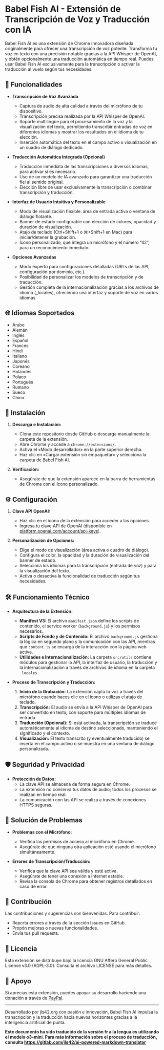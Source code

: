 # Babel Fish AI - Extensión de Transcripción de Voz y Traducción con IA

Babel Fish AI es una extensión de Chrome innovadora diseñada originalmente para ofrecer una transcripción de voz potente. Transforma tu voz en texto con una precisión notable gracias a la API Whisper de OpenAI, y obtén opcionalmente una traducción automática en tiempo real. Puedes usar Babel Fish AI exclusivamente para la transcripción o activar la traducción al vuelo según tus necesidades.

## 🌟 Funcionalidades

- **Transcripción de Voz Avanzada**
  - Captura de audio de alta calidad a través del micrófono de tu dispositivo.
  - Transcripción precisa realizada por la API Whisper de OpenAI.
  - Soporte multilingüe para el procesamiento de la voz y la visualización del texto, permitiendo transcribir entradas de voz en diferentes idiomas y mostrar los resultados en el idioma de tu elección.
  - Inserción automática del texto en el campo activo o visualización en un cuadro de diálogo dedicado.

- **Traducción Automática Integrada (Opcional)**
  - Traducción inmediata de las transcripciones a diversos idiomas, para activar si es necesario.
  - Uso de un modelo de IA avanzado para garantizar una traducción fiel al sentido original.
  - Elección libre de usar exclusivamente la transcripción o combinar transcripción y traducción.

- **Interfaz de Usuario Intuitiva y Personalizable**
  - Modo de visualización flexible: área de entrada activa o ventana de diálogo flotante.
  - Banner de estado configurable con elección de colores, opacidad y duración de visualización.
  - Atajo de teclado (Ctrl+Shift+1 o ⌘+Shift+1 en Mac) para iniciar/detener la grabación.
  - Ícono personalizado, que integra un micrófono y el número “42”, para un reconocimiento inmediato.

- **Opciones Avanzadas**
  - Modo experto para configuraciones detalladas (URLs de las API, configuración por dominio, etc.).
  - Posibilidad de personalizar los modelos de transcripción y de traducción.
  - Gestión completa de la internacionalización gracias a los archivos de idioma (_locales), ofreciendo una interfaz y soporte de voz en varios idiomas.

## 🌐 Idiomas Soportados

- Árabe
- Alemán
- Inglés
- Español
- Francés
- Hindi
- Italiano
- Japonés
- Coreano
- Holandés
- Polaco
- Portugués
- Rumano
- Sueco
- Chino

## 🚀 Instalación

1. **Descarga e Instalación:**
   - Clona este repositorio desde GitHub o descarga manualmente la carpeta de la extensión.
   - Abre Chrome y accede a `chrome://extensions/`.
   - Activa el «Modo desarrollador» en la parte superior derecha.
   - Haz clic en «Cargar extensión sin empaquetar» y selecciona la carpeta de Babel Fish AI.

2. **Verificación:**
   - Asegúrate de que la extensión aparece en la barra de herramientas de Chrome con el ícono personalizado.

## ⚙️ Configuración

1. **Clave API OpenAI:**
   - Haz clic en el ícono de la extensión para acceder a las opciones.
   - Ingresa tu clave API de OpenAI (disponible en [platform.openai.com/account/api-keys](https://platform.openai.com/account/api-keys)).

2. **Personalización de Opciones:**
   - Elige el modo de visualización (área activa o cuadro de diálogo).
   - Configura el color, la opacidad y la duración de visualización del banner de estado.
   - Selecciona los idiomas para la transcripción (entrada de voz) y para la visualización del texto.
   - Activa o desactiva la funcionalidad de traducción según tus necesidades.

## 🛠️ Funcionamiento Técnico

- **Arquitectura de la Extensión:**
  - **Manifest V3:** El archivo `manifest.json` define los scripts de contenido, el service worker (`background.js`) y los permisos necesarios.
  - **Scripts de Fondo y de Contenido:** El archivo `background.js` gestiona la lógica en segundo plano y la comunicación con las API, mientras que `content.js` se encarga de la interacción con la página web activa.
  - **Utilidades e Internacionalización:** La carpeta `src/utils` contiene módulos para gestionar la API, la interfaz de usuario, la traducción y la internacionalización a través de archivos de idioma en la carpeta `_locales`.

- **Proceso de Transcripción y Traducción:**
  1. **Inicio de la Grabación:** La extensión capta tu voz a través del micrófono cuando haces clic en el ícono o utilizas el atajo de teclado.
  2. **Transcripción:** El audio se envía a la API Whisper de OpenAI para ser convertido en texto, con soporte para múltiples idiomas de entrada.
  3. **Traducción (Opcional):** Si está activada, la transcripción se traduce automáticamente al idioma de destino seleccionado, manteniendo el significado y el contexto.
  4. **Visualización:** El texto transcrito (y eventualmente traducido) se inserta en el campo activo o se muestra en una ventana de diálogo personalizada.

## 🛡️ Seguridad y Privacidad

- **Protección de Datos:**
  - La clave API se almacena de forma segura en Chrome.
  - La extensión no conserva tus datos de audio; todos los procesos se realizan en tiempo real.
  - La comunicación con las API se realiza a través de conexiones HTTPS seguras.

## 🔧 Solución de Problemas

- **Problemas con el Micrófono:**
  - Verifica los permisos de acceso al micrófono en Chrome.
  - Asegúrate de que ninguna otra aplicación esté usando el micrófono simultáneamente.

- **Errores de Transcripción/Traducción:**
  - Verifica que la clave API sea válida y esté activa.
  - Asegúrate de tener una conexión a internet estable.
  - Revisa la consola de Chrome para obtener registros detallados en caso de error.

## 🤝 Contribución

Las contribuciones y sugerencias son bienvenidas. Para contribuir:
- Reporta errores a través de la sección Issues en GitHub.
- Propón mejoras o nuevas funcionalidades.
- Envía tus pull requests.

## 📄 Licencia

Esta extensión se distribuye bajo la licencia GNU Affero General Public License v3.0 (AGPL-3.0). Consulta el archivo LICENSE para más detalles.

## 💝 Apoyo

Si aprecias esta extensión, puedes apoyar su desarrollo haciendo una donación a través de [PayPal](https://paypal.me/jls).

---
Desarrollado por jls42.org con pasión e innovación, Babel Fish AI impulsa la transcripción y la traducción hacia nuevos horizontes gracias a la inteligencia artificial de punta.

**Este documento ha sido traducido de la versión fr a la lengua es utilizando el modelo o3-mini. Para más información sobre el proceso de traducción, consulta https://gitlab.com/jls42/ai-powered-markdown-translator**

